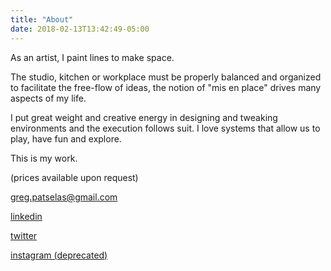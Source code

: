 ```yaml
---
title: "About"
date: 2018-02-13T13:42:49-05:00
---
```


As an artist, I paint lines to make space.

The studio, kitchen or workplace must be properly balanced and organized to facilitate the free-flow of ideas, the notion of "mis en place" drives many aspects of my life.

I put great weight and creative energy in designing and tweaking environments and the execution follows suit. I love systems that allow us to play, have fun and explore.

This is my work.

(prices available upon request)

<greg.patselas@gmail.com>

 [linkedin](https://www.linkedin.com/in/gregpatselas/)
 
 [twitter](https://twitter.com/gpatelos)
 
 [instagram (deprecated)](https://www.instagram.com/gpatelos/)
 

